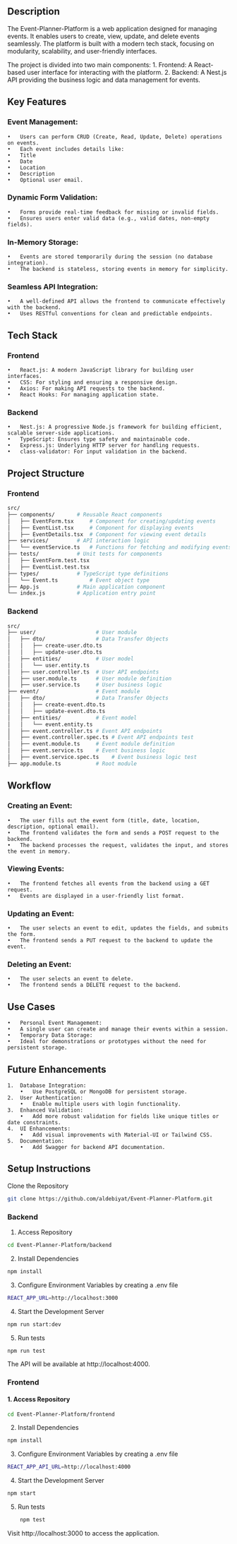 ## Description

The Event-Planner-Platform is a web application designed for managing events. It enables users to create, view, update, and delete events seamlessly. The platform is built with a modern tech stack, focusing on modularity, scalability, and user-friendly interfaces.

The project is divided into two main components:
	1.	Frontend: A React-based user interface for interacting with the platform.
	2.	Backend: A Nest.js API providing the business logic and data management for events.


## Key Features

###	Event Management:
	•	Users can perform CRUD (Create, Read, Update, Delete) operations on events.
	•	Each event includes details like:
	•	Title
	•	Date
	•	Location
	•	Description
	•	Optional user email.

### Dynamic Form Validation:
	•	Forms provide real-time feedback for missing or invalid fields.
	•	Ensures users enter valid data (e.g., valid dates, non-empty fields).

### In-Memory Storage:
	•	Events are stored temporarily during the session (no database integration).
	•	The backend is stateless, storing events in memory for simplicity.

### Seamless API Integration:
	•	A well-defined API allows the frontend to communicate effectively with the backend.
	•	Uses RESTful conventions for clean and predictable endpoints.

## Tech Stack

### Frontend

	•	React.js: A modern JavaScript library for building user interfaces.
	•	CSS: For styling and ensuring a responsive design.
	•	Axios: For making API requests to the backend.
	•	React Hooks: For managing application state.

### Backend

	•	Nest.js: A progressive Node.js framework for building efficient, scalable server-side applications.
	•	TypeScript: Ensures type safety and maintainable code.
	•	Express.js: Underlying HTTP server for handling requests.
	•	class-validator: For input validation in the backend.

## Project Structure

### Frontend
``` bash
src/
├── components/       # Reusable React components
│   ├── EventForm.tsx     # Component for creating/updating events
│   ├── EventList.tsx     # Component for displaying events
│   ├── EventDetails.tsx  # Component for viewing event details
├── services/         # API interaction logic
│   └── eventService.ts   # Functions for fetching and modifying events
├── tests/            # Unit tests for components
│   ├── EventForm.test.tsx
│   ├── EventList.test.tsx
├── types/            # TypeScript type definitions
│   └── Event.ts          # Event object type
├── App.js            # Main application component
└── index.js          # Application entry point
```

### Backend
``` bash
src/
├── user/                   # User module
│   ├── dto/                # Data Transfer Objects
│   │   ├── create-user.dto.ts
│   │   ├── update-user.dto.ts
│   ├── entities/           # User model
│   │   └── user.entity.ts
│   ├── user.controller.ts  # User API endpoints
│   ├── user.module.ts      # User module definition
│   ├── user.service.ts     # User business logic
├── event/                  # Event module
│   ├── dto/                # Data Transfer Objects
│   │   ├── create-event.dto.ts
│   │   ├── update-event.dto.ts
│   ├── entities/           # Event model
│   │   └── event.entity.ts
│   ├── event.controller.ts # Event API endpoints
│   ├── event.controller.spec.ts # Event API endpoints test
│   ├── event.module.ts     # Event module definition
│   ├── event.service.ts    # Event business logic
│   ├── event.service.spec.ts    # Event business logic test
├── app.module.ts           # Root module
```

##  Workflow

### Creating an Event:
	•	The user fills out the event form (title, date, location, description, optional email).
	•	The frontend validates the form and sends a POST request to the backend.
	•	The backend processes the request, validates the input, and stores the event in memory.

### Viewing Events:
	•	The frontend fetches all events from the backend using a GET request.
	•	Events are displayed in a user-friendly list format.

### Updating an Event:
	•	The user selects an event to edit, updates the fields, and submits the form.
	•	The frontend sends a PUT request to the backend to update the event.

### Deleting an Event:
	•	The user selects an event to delete.
	•	The frontend sends a DELETE request to the backend.


## Use Cases

	•	Personal Event Management:
	•	A single user can create and manage their events within a session.
	•	Temporary Data Storage:
	•	Ideal for demonstrations or prototypes without the need for persistent storage.

## Future Enhancements

	1.	Database Integration:
	    •	Use PostgreSQL or MongoDB for persistent storage.
	2.	User Authentication:
	    •	Enable multiple users with login functionality.
	3.	Enhanced Validation:
	    •	Add more robust validation for fields like unique titles or date constraints.
	4.	UI Enhancements:
	    •	Add visual improvements with Material-UI or Tailwind CSS.
	5.	Documentation:
	    •	Add Swagger for backend API documentation.


## Setup Instructions
Clone the Repository
``` bash
git clone https://github.com/aldebiyat/Event-Planner-Platform.git
```

### Backend

1. Access Repository
``` bash
cd Event-Planner-Platform/backend
```
2. Install Dependencies
``` bash
npm install
```
3. Configure Environment Variables by creating a .env file
``` bash
REACT_APP_URL=http://localhost:3000
```
4. Start the Development Server
``` bash
npm run start:dev
```
5. Run tests
``` bash
npm run test
```
The API will be available at http://localhost:4000.


### Frontend

#### 1. Access Repository
``` bash
cd Event-Planner-Platform/frontend
```
2. Install Dependencies
``` bash
npm install
```
3. Configure Environment Variables by creating a .env file
``` bash
REACT_APP_API_URL=http://localhost:4000
```
4. Start the Development Server
``` bash
npm start
```
5. Run tests
``` bash
	npm test
```

Visit http://localhost:3000 to access the application.